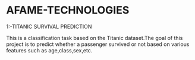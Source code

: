 # AFAME-TECHNOLOGIES
1:-TITANIC SURVIVAL PREDICTION


This is a classification task based on the Titanic dataset.The goal of this project is to predict whether a passenger survived or not based on various features such as age,class,sex,etc.
